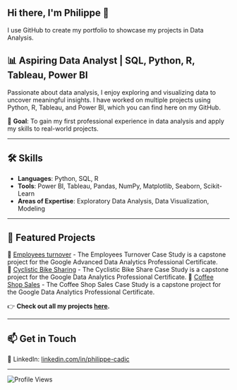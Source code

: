 ## Hi there, I'm Philippe 👋

I use GitHub to create my portfolio to showcase my projects in Data Analysis.

<!--
**pcadic/pcadic** is a ✨ _special_ ✨ repository because its `README.md` (this file) appears on your GitHub profile.

Here are some ideas to get you started:

- 🔭 I’m currently working on ...
- 🌱 I’m currently learning ...
- 👯 I’m looking to collaborate on ...
- 🤔 I’m looking for help with ...
- 💬 Ask me about ...
- 📫 How to reach me: ...
- 😄 Pronouns: ...
- ⚡ Fun fact: ...
-->
## 📊 Aspiring Data Analyst | SQL, Python, R, Tableau, Power BI  

Passionate about data analysis, I enjoy exploring and visualizing data to uncover meaningful insights. I have worked on multiple projects using Python, R, Tableau, and Power BI, which you can find here on my GitHub.  

🎯 **Goal**: To gain my first professional experience in data analysis and apply my skills to real-world projects.  

---

## 🛠️ Skills  
- **Languages**: Python, SQL, R  
- **Tools**: Power BI, Tableau, Pandas, NumPy, Matplotlib, Seaborn, Scikit-Learn
- **Areas of Expertise**: Exploratory Data Analysis, Data Visualization, Modeling  

---

## 📌 Featured Projects  
🌟 [Employees turnover](https://github.com/pcadic/Google-Advanced-Data-Analytics-Professional-Certificate-Capstone) - The Employees Turnover Case Study is a capstone project for the Google Advanced Data Analytics Professional Certificate.  
🌟 [Cyclistic Bike Sharing](https://github.com/pcadic/Google-Data-Analytics-Professional-Certificate-Capstone-1-Cyclistic) - The Cyclistic Bike Share Case Study is a capstone project for the Google Data Analytics Professional Certificate. 
🌟 [Coffee Shop Sales](https://github.com/pcadic/Google-Data-Analytics-Professional-Certificate-Capstone-2-Coffee-Shop-Sales) - The Coffee Shop Sales Case Study is a capstone project for the Google Data Analytics Professional Certificate.  

👉 **Check out all my projects [here](https://github.com/pcadic?tab=repositories).**  

---

## 📫 Get in Touch  
💼 LinkedIn: [linkedin.com/in/philippe-cadic](https://www.linkedin.com/in/philippe-cadic)

---

![Profile Views](https://komarev.com/ghpvc/?username=pcadic&color=blue)
